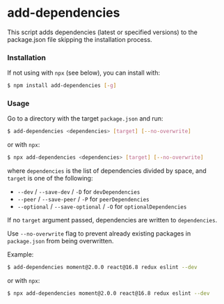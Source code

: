 # add-dependencies

This script adds dependencies (latest or specified versions) to the package.json file skipping the installation process.

### Installation

If not using with `npx` (see below), you can install with:

```sh
$ npm install add-dependencies [-g]
```

### Usage

Go to a directory with the target `package.json` and run:

```sh
$ add-dependencies <dependencies> [target] [--no-overwrite]
```

or with `npx`:

```sh
$ npx add-dependencies <dependencies> [target] [--no-overwrite]
```

where `dependencies` is the list of dependencies divided by space, and `target` is one of the following:
* `--dev` / `--save-dev` / `-D` for `devDependencies`
* `--peer` / `--save-peer` / `-P` for `peerDependencies`
* `--optional` / `--save-optional` / `-O` for `optionalDependencies`

If no `target` argument passed, dependencies are written to `dependencies`.

Use `--no-overwrite` flag to prevent already existing packages in `package.json` from being overwritten.

Example:

```sh
$ add-dependencies moment@2.0.0 react@16.8 redux eslint --dev
```

or with `npx`:

```sh
$ npx add-dependencies moment@2.0.0 react@16.8 redux eslint --dev
```
